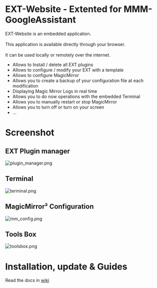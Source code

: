 # EXT-Website - Extented for MMM-GoogleAssistant

  EXT-Website is an embedded application.<br>  
  This application is available directly through your browser.<br>  
  It can be used locally or remotely over the internet.

  * Allows to Install / delete all EXT plugins
  * Allows to configure / modify your EXT with a template
  * Allows to configure MagicMirror
  * Allows you to create a backup of your configuration file at each modification
  * Displaying Magic Mirror Logs in real time
  * Allows you to do now operations with the embedded Terminal
  * Allows you to manually restart or stop MagicMirror
  * Allows you to turn off or turn on your screen
  * ...

# Screenshot

## EXT Plugin manager
![plugin_manager.png](https://wiki.bugsounet.fr/resources/googleassistant/plugin_manager.png)
## Terminal
![terminal.png](https://wiki.bugsounet.fr/resources/googleassistant/terminal.png)
## MagicMirror² Configuration
![mm_config.png](https://wiki.bugsounet.fr/resources/googleassistant/mm_config.png)
## Tools Box
![toolsbox.png](https://wiki.bugsounet.fr/resources/googleassistant/toolsbox.png)

# Installation, update & Guides
Read the docs in [wiki](https://wiki.bugsounet.fr/EXT-Website)
